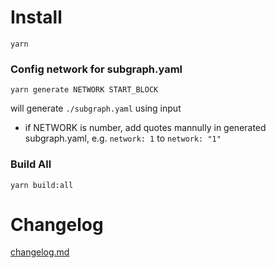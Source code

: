 # Install

`yarn`

### Config network for subgraph.yaml

`yarn generate NETWORK START_BLOCK`

will generate `./subgraph.yaml` using input

- if NETWORK is number, add quotes mannully in generated subgraph.yaml, e.g. `network: 1` to `network: "1"`

### Build All

`yarn build:all`

# Changelog

[changelog.md](changelog.md)
